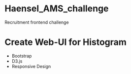 # Haensel_AMS_challenge
Recruitment frontend challenge

# Create Web-UI for Histogram 
* Bootstrap
* D3.js
* Responsive Design
